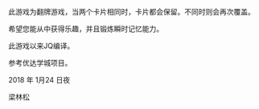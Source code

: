 

此游戏为翻牌游戏，当两个卡片相同时，卡片都会保留。不同时则会再次覆盖。

希望您能从中获得乐趣，并且锻炼瞬时记忆能力。

此游戏以来JQ编译。

参考优达学城项目。

2018 年 1月24 日夜

梁林松